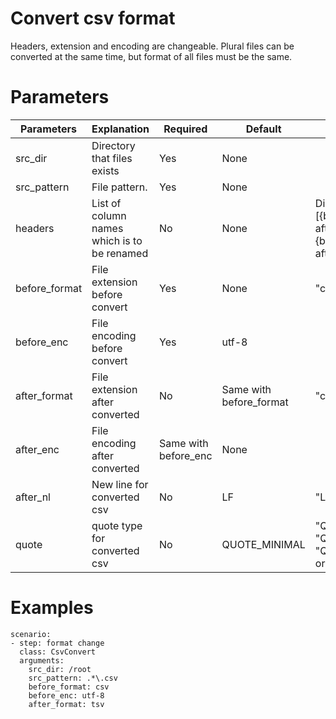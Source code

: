 # Convert csv format
Headers, extension and encoding are changeable.
Plural files can be converted at the same time, but format of all files must be the same.

# Parameters
|Parameters|Explanation|Required|Default|Remarks|
|----------|-----------|--------|-------|-------|
|src_dir|Directory that files exists|Yes|None||
|src_pattern|File pattern.|Yes|None||
|headers|List of column names which is to be renamed|No|None|Dict of list ex. [{before_column_name1: after_column_name1}, {before_column_name2: after_column_name2}]|
|before_format|File extension before convert|Yes|None|"csv" or "tsv"|
|before_enc|File encoding before convert|Yes|utf-8||
|after_format|File extension after converted|No|Same with before_format|"csv" or "tsv"|
|after_enc|File encoding after converted|Same with before_enc|None||
|after_nl|New line for converted csv|No|LF|"LF" or "CR" or "CRLF"|
|quote|quote type for converted csv|No|QUOTE_MINIMAL|"QUOTE_ALL" or "QUOTE_MINIMAL" or "QUOTE_NONNUMERIC" or "QUOTE_NONE"|

# Examples
```
scenario:
- step: format change
  class: CsvConvert
  arguments:
    src_dir: /root
    src_pattern: .*\.csv
    before_format: csv
    before_enc: utf-8
    after_format: tsv
```